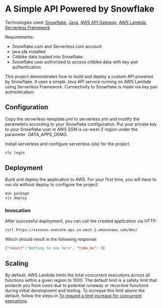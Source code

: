 # A Simple API Powered by Snowflake

Technologies used: [Snowflake](https://snowflake.com/), [Java](https://www.java.com/), [AWS API Gateway](https://aws.amazon.com/api-gateway/), [AWS Lambda](https://aws.amazon.com/lambda/), [Serverless Framework](https://www.serverless.com/)

Requirements: 
* Snowflake.com and Serverless.com account
* java jdk installed
* Citibike data loaded into Snowflake
* Snowflake user authorized to access citibike data with key pair authentication

This project demonstrates how to build and deploy a custom API powered by Snowflake. It uses a simple Java API service running on AWS Lambda using Serverless Framework. Connectivity to Snowflake is made via key pair authentication.

## Configuration

Copy the serverless-template.yml to serverless.yml and modify the parameters according to your Snowflake configuration. Put your private key
to your Snowflake user in AWS SSM is us-west-2 region under the parameter <ACCOUNT>.DATA_APPS_DEMO.

Install serverless and configure serverless (sls) for the project.

```bash
sls login
```

## Deployment

Build and deploy the application to AWS. For your first time, you will have to run sls without deploy to configure the project.

```bash
mvn package
sls deploy
```

### Invocation

After successful deployment, you can call the created application via HTTP:

```bash
curl https://xxxxxxx.execute-api.us-west-2.amazonaws.com/dev/
```

Which should result in the following response:

```json
{"result":"Nothing to see here", "time_ms": 0}
```

## Scaling

By default, AWS Lambda limits the total concurrent executions across all functions within a given region to 1000. The default limit is a safety limit that protects you from costs due to potential runaway or recursive functions during initial development and testing. To increase this limit above the default, follow the steps in [To request a limit increase for concurrent executions](http://docs.aws.amazon.com/lambda/latest/dg/concurrent-executions.html#increase-concurrent-executions-limit).